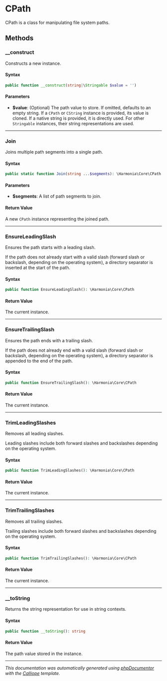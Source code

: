 # CPath

CPath is a class for manipulating file system paths.

## Methods

### __construct

Constructs a new instance.

#### Syntax

```php
public function __construct(string|\Stringable $value = '')
```

#### Parameters

- **$value**: (Optional) The path value to store. If omitted, defaults to an empty string. If a `CPath` or `CString` instance is provided, its value is cloned. If a native string is provided, it is directly used. For other `Stringable` instances, their string representations are used.

---

### Join

Joins multiple path segments into a single path.

#### Syntax

```php
public static function Join(string ...$segments): \Harmonia\Core\CPath
```

#### Parameters

- **$segments**: A list of path segments to join.

#### Return Value

A new `CPath` instance representing the joined path.

---

### EnsureLeadingSlash

Ensures the path starts with a leading slash.

If the path does not already start with a valid slash (forward slash or
backslash, depending on the operating system), a directory separator is
inserted at the start of the path.

#### Syntax

```php
public function EnsureLeadingSlash(): \Harmonia\Core\CPath
```

#### Return Value

The current instance.

---

### EnsureTrailingSlash

Ensures the path ends with a trailing slash.

If the path does not already end with a valid slash (forward slash or
backslash, depending on the operating system), a directory separator is
appended to the end of the path.

#### Syntax

```php
public function EnsureTrailingSlash(): \Harmonia\Core\CPath
```

#### Return Value

The current instance.

---

### TrimLeadingSlashes

Removes all leading slashes.

Leading slashes include both forward slashes and backslashes depending on
the operating system.

#### Syntax

```php
public function TrimLeadingSlashes(): \Harmonia\Core\CPath
```

#### Return Value

The current instance.

---

### TrimTrailingSlashes

Removes all trailing slashes.

Trailing slashes include both forward slashes and backslashes depending
on the operating system.

#### Syntax

```php
public function TrimTrailingSlashes(): \Harmonia\Core\CPath
```

#### Return Value

The current instance.

---

### __toString

Returns the string representation for use in string contexts.

#### Syntax

```php
public function __toString(): string
```

#### Return Value

The path value stored in the instance.

---

*This documentation was automatically generated using [phpDocumentor](http://www.phpdoc.org/) with the [Calliope](https://github.com/DaphneWebFramework/Calliope) template.*
